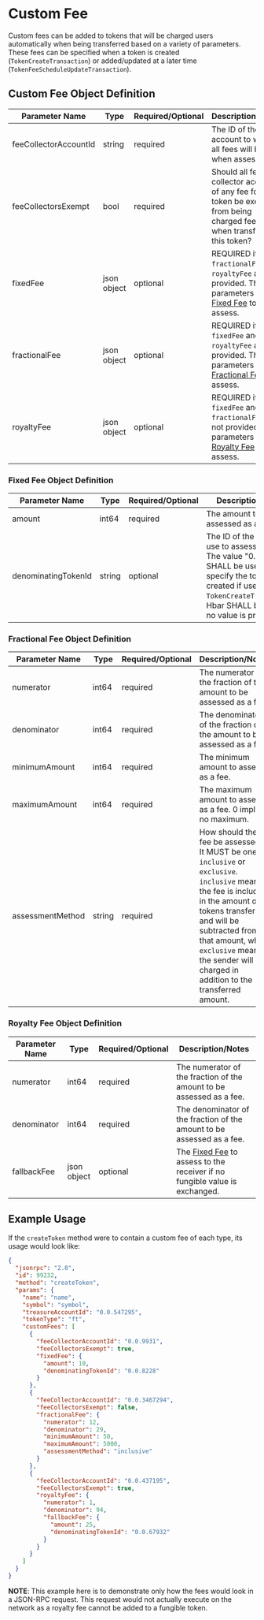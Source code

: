 # Custom Fee

Custom fees can be added to tokens that will be charged users automatically when being transferred based on a variety of parameters. These fees can be specified when a token is created (`TokenCreateTransaction`) or added/updated at a later time (`TokenFeeScheduleUpdateTransaction`).

## Custom Fee Object Definition

| Parameter Name        | Type        | Required/Optional | Description/Notes                                                                                                                              |
|-----------------------|-------------|-------------------|------------------------------------------------------------------------------------------------------------------------------------------------|
| feeCollectorAccountId | string      | required          | The ID of the account to which all fees will be sent when assessed.                                                                            |
| feeCollectorsExempt   | bool        | required          | Should all fee collector accounts of any fee for this token be exempt from being charged fees when transferring this token?                    |
| fixedFee              | json object | optional          | REQUIRED if `fractionalFee` and `royaltyFee` are not provided. The parameters of the [Fixed Fee](#fixed-fee-object-definition) to assess.      |
| fractionalFee         | json object | optional          | REQUIRED if `fixedFee` and `royaltyFee` are not provided. The parameters of the [Fractional Fee](#fractional-fee-object-definition) to assess. |
| royaltyFee            | json object | optional          | REQUIRED if `fixedFee` and `fractionalFee` are not provided. The parameters of the [Royalty Fee](#royalty-fee-object-definition) to assess.    |

### Fixed Fee Object Definition

| Parameter Name      | Type   | Required/Optional | Description/Notes                                                                                                                                                                                   |
|---------------------|--------|-------------------|-----------------------------------------------------------------------------------------------------------------------------------------------------------------------------------------------------|
| amount              | int64  | required          | The amount to be assessed as a fee.                                                                                                                                                                 |
| denominatingTokenId | string | optional          | The ID of the token to use to assess the fee. The value "0.0.0" SHALL be used to specify the token being created if used in a `TokenCreateTransaction`. Hbar SHALL be used if no value is provided. |

### Fractional Fee Object Definition

| Parameter Name   | Type   | Required/Optional | Description/Notes                                                                                                                                                                                                                                                                          |
|------------------|--------|-------------------|--------------------------------------------------------------------------------------------------------------------------------------------------------------------------------------------------------------------------------------------------------------------------------------------|
| numerator        | int64  | required          | The numerator of the fraction of the amount to be assessed as a fee.                                                                                                                                                                                                                       |
| denominator      | int64  | required          | The denominator of the fraction of the amount to be assessed as a fee.                                                                                                                                                                                                                     |
| minimumAmount    | int64  | required          | The minimum amount to assess as a fee.                                                                                                                                                                                                                                                     |
| maximumAmount    | int64  | required          | The maximum amount to assess as a fee. 0 implies no maximum.                                                                                                                                                                                                                               |
| assessmentMethod | string | required          | How should the fee be assessed? It MUST be one of `inclusive` or `exclusive`. `inclusive` means the fee is included in the amount of tokens transferred and will be subtracted from that amount, while `exclusive` means the sender will be charged in addition to the transferred amount. |

### Royalty Fee Object Definition

| Parameter Name | Type        | Required/Optional | Description/Notes                                                                                          |
|----------------|-------------|-------------------|------------------------------------------------------------------------------------------------------------|
| numerator      | int64       | required          | The numerator of the fraction of the amount to be assessed as a fee.                                       |
| denominator    | int64       | required          | The denominator of the fraction of the amount to be assessed as a fee.                                     |
| fallbackFee    | json object | optional          | The [Fixed Fee](#fixed-fee-object-definition) to assess to the receiver if no fungible value is exchanged. |

## Example Usage

If the `createToken` method were to contain a custom fee of each type, its usage would look like:

```json
{
  "jsonrpc": "2.0",
  "id": 99232,
  "method": "createToken",
  "params": {
    "name": "name",
    "symbol": "symbol",
    "treasureAccountId": "0.0.547295",
    "tokenType": "ft",
    "customFees": [
      {
        "feeCollectorAccountId": "0.0.9931",
        "feeCollectorsExempt": true,
        "fixedFee": {
          "amount": 10,
          "denominatingTokenId": "0.0.8228"
        }
      },
      {
        "feeCollectorAccountId": "0.0.3467294",
        "feeCollectorsExempt": false,
        "fractionalFee": {
          "numerator": 12,
          "denominator": 29,
          "minimumAmount": 50,
          "maximumAmount": 5000,
          "assessmentMethod": "inclusive"
        }
      },
      {
        "feeCollectorAccountId": "0.0.437195",
        "feeCollectorsExempt": true,
        "royaltyFee": {
          "numerator": 1,
          "denominator": 94,
          "fallbackFee": {
            "amount": 25,
            "denominatingTokenId": "0.0.67932"
          }
        }
      }
    ]
  }
}
```

**NOTE**: This example here is to demonstrate only how the fees would look in a JSON-RPC request. This request would not actually execute on the network as a royalty fee cannot be added to a fungible token.
